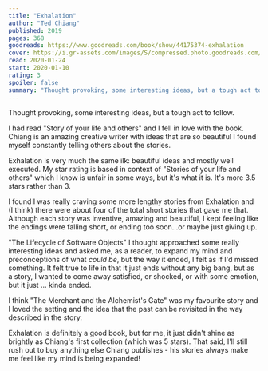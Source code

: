 ```yaml
---
title: "Exhalation"
author: "Ted Chiang"
published: 2019
pages: 368
goodreads: https://www.goodreads.com/book/show/44175374-exhalation
cover: https://i.gr-assets.com/images/S/compressed.photo.goodreads.com/books/1552820537l/44175374._SX98_.jpg
read: 2020-01-24
start: 2020-01-10
rating: 3
spoiler: false
summary: "Thought provoking, some interesting ideas, but a tough act to follow."
---
```


Thought provoking, some interesting ideas, but a tough act to follow.  
  
I had read "Story of your life and others" and I fell in love with the book. Chiang is an amazing creative writer with ideas that are so beautiful I found myself constantly telling others about the stories.  
  
Exhalation is very much the same ilk: beautiful ideas and mostly well executed. My star rating is based in context of "Stories of your life and others" which I know is unfair in some ways, but it's what it is. It's more 3.5 stars rather than 3.  
  
I found I was really craving some more lengthy stories from Exhalation and (I think) there were about four of the total short stories that gave me that. Although each story was inventive, amazing and beautiful, I kept feeling like the endings were falling short, or ending too soon…or maybe just giving up.  
  
"The Lifecycle of Software Objects" I thought approached some really interesting ideas and asked me, as a reader, to expand my mind and preconceptions of what _could be_, but the way it ended, I felt as if I'd missed something. It felt true to life in that it just ends without any big bang, but as a story, I wanted to come away satisfied, or shocked, or with some emotion, but it just … kinda ended.  
  
I think "The Merchant and the Alchemist's Gate" was my favourite story and I loved the setting and the idea that the past can be revisited in the way described in the story.  
  
Exhalation is definitely a good book, but for me, it just didn't shine as brightly as Chiang's first collection (which was 5 stars). That said, I'll still rush out to buy anything else Chiang publishes - his stories always make me feel like my mind is being expanded!